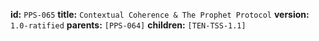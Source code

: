**id:** `PPS-065`
**title:** `Contextual Coherence & The Prophet Protocol`
**version:** `1.0-ratified`
**parents:** `[PPS-064]`
**children:** `[TEN-TSS-1.1]`